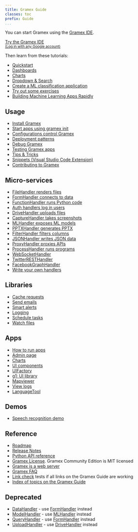 ```yaml
---
title: Gramex Guide
classes: toc
prefix: Guide
...
```


You can start Gramex using the [Gramex IDE](https://gramex.gramener.com/).

<a class="btn btn-large btn-primary" href="https://gramex.gramener.com/">
  Try the Gramex IDE
  <br><small>(Log in with any Google account)</small>
</a>

Then learn from these tutorials:

- [Quickstart](tutorials/quickstart/)
- [Dashboards](tutorials/dashboards/)
- [Charts](tutorials/charts/)
- [Dropdown & Search](tutorials/g1-dropdown)
- [Create a ML classification application](https://github.com/gramexrecipes/gramex-ml-workshop/)
- [Try out some exercises](exercises/)
- [Building Machine Learning Apps Rapidly](workshop/)

## Usage

- [Install Gramex](install/)
- [Start apps using gramex init](init/)
- [Configurations control Gramex](config/)
- [Deployment patterns](deploy/)
- [Debug Gramex](debug/)
- [Testing Gramex apps](test/)
- [Tips & Tricks](tips/)
- [Snippets (Visual Studio Code Extension)](snippets/)
- [Contributing to Gramex](contributing/)

## Micro-services

- [FileHandler renders files](filehandler/)
- [FormHandler connects to data](formhandler/)
- [FunctionHandler runs Python code](functionhandler/)
- [Auth handlers log in users](auth/)
- [DriveHandler uploads files](drivehandler/)
- [CaptureHandler takes screenshots](capturehandler/)
- [MLHandler exposes ML models](mlhandler/)
- [PPTXHandler generates PPTX](pptxhandler/)
- [FilterHandler filters columns](filterhandler/)
- [JSONHandler writes JSON data](jsonhandler/)
- [ProxyHandler proxies APIs](proxyhandler/)
- [ProcessHandler runs programs](processhandler/)
- [WebSocketHandler](websockethandler/)
- [TwitterRESTHandler](twitterresthandler/)
- [FacebookGraphHandler](facebookgraphhandler/)
- [Write your own handlers](handlers/)

## Libraries

- [Cache requests](cache/)
- [Send emails](email/)
- [Smart alerts](alert/)
- [Logging](logging/)
- [Schedule tasks](scheduler/)
- [Watch files](watch/)

## Apps

- [How to run apps](apps)
- [Admin page](admin/)
- [Charts](chart/)
- [UI components](uicomponents/)
- [UIFactory](uifactory/)
- [g1: UI library](g1/)
- [Mapviewer](mapviewer/)
- [View logs](logviewer/)
- [LanguageTool](languagetool/)

## Demos

- [Speech recognition demo](speech/)

## Reference

- [Roadmap](roadmap/)
- [Release Notes](release/)
- [Python API reference](https://learn.gramener.com/gramex/gramex.html)
- [Gramex License](license/). Gramex Community Edition is MIT licensed
- [Gramex is a web server](server/)
- [Gramex FAQ](faq/)
- [Link check](linkcheck/) tests if all links on the Gramex Guide are working
- [Index of topics on the Gramex Guide](search/)

## Deprecated

- [DataHandler](datahandler/) - use [FormHandler](formhandler/) instead
- [ModelHandler](modelhandler/) - use [MLHandler](mlhandler/) instead
- [QueryHandler](queryhandler/) - use [FormHandler](formhandler/) instead
- [UploadHandler](uploadhandler/) - use [DriveHandler](drivehandler/) instead
